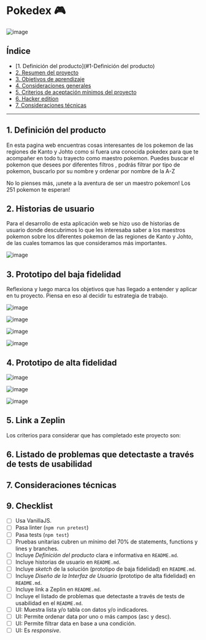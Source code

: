 # Pokedex 🎮
![image](https://github.com/ariardgz/Pokedex/assets/104811574/1600cfc8-81b9-462f-8ee1-8fe06307b181)


## Índice

* [1. Definición del producto](#1-Definición del producto)
* [2. Resumen del proyecto](#2-resumen-del-proyecto)
* [3. Objetivos de aprendizaje](#3-objetivos-de-aprendizaje)
* [4. Consideraciones generales](#4-consideraciones-generales)
* [5. Criterios de aceptación mínimos del proyecto](#5-criterios-de-aceptación-mínimos-del-proyecto)
* [6. Hacker edition](#6-hacker-edition)
* [7. Consideraciones técnicas](#7-consideraciones-técnicas)



***

## 1. Definición del producto
En esta pagina web encuentras cosas interesantes de los pokemon de las regiones de Kanto y Johto como si fuera
una conocida pokedex para que te acompañer en todo tu trayecto como maestro pokemon.
Puedes buscar el pokemon que desees por diferentes filtros , podrás filtrar
por tipo de pokemon, buscarlo por su nombre y ordenar por nombre de la A-Z

No lo pienses más, ¡unete a la aventura de ser un maestro pokemon!
Los 251 pokemon te esperan! 

## 2. Historias de usuario
Para el desarrollo de esta aplicación web se hizo uso de historias de usuario donde descubrimos lo que les interesaba saber
a los maestros pokemon sobre los diferentes pokemon de las regiones de Kanto y Johto, de las cuales tomamos las que consideramos más
importantes.

![image](https://github.com/ariardgz/Pokedex/assets/104811574/3870572c-3be1-4ab0-ae80-ac74eab160d8)



## 3. Prototipo del baja fidelidad

Reflexiona y luego marca los objetivos que has llegado a entender y aplicar en tu proyecto. Piensa en eso al decidir tu estrategia de trabajo.

![image](https://github.com/ariardgz/Pokedex/assets/104811574/c50c4ae0-f678-4730-b42e-cafb47e5716d)

![image](https://github.com/ariardgz/Pokedex/assets/104811574/5d141a56-206d-42ce-97ac-1180bbb66b2c)

![image](https://github.com/ariardgz/Pokedex/assets/104811574/a81679c7-9672-4e16-8d2f-291ba48dd867)


![image](https://github.com/ariardgz/Pokedex/assets/104811574/3f1c96f9-193e-470e-a5e3-5c3c706bc161)



## 4. Prototipo de alta fidelidad

![image](https://github.com/ariardgz/Pokedex/assets/104811574/ae28bf5a-75da-4c23-8774-1a25d349ba88)

![image](https://github.com/ariardgz/Pokedex/assets/104811574/cf2395ad-69a5-4494-9fef-2afdd748bbb6)

![image](https://github.com/ariardgz/Pokedex/assets/104811574/1739f02f-72e2-4125-ae07-796f5762bcd5)



## 5. Link a Zeplin 

Los criterios para considerar que has completado este proyecto son:


## 6. Listado de problemas que detectaste a través de tests de usabilidad 



## 7. Consideraciones técnicas


## 9. Checklist

* [ ] Usa VanillaJS.
* [ ] Pasa linter (`npm run pretest`)
* [ ] Pasa tests (`npm test`)
* [ ] Pruebas unitarias cubren un mínimo del 70% de statements, functions y
  lines y branches.
* [ ] Incluye _Definición del producto_ clara e informativa en `README.md`.
* [ ] Incluye historias de usuario en `README.md`.
* [ ] Incluye _sketch_ de la solución (prototipo de baja fidelidad) en
  `README.md`.
* [ ] Incluye _Diseño de la Interfaz de Usuario_ (prototipo de alta fidelidad)
  en `README.md`.
* [ ] Incluye link a Zeplin en `README.md`.
* [ ] Incluye el listado de problemas que detectaste a través de tests de
  usabilidad en el `README.md`.
* [ ] UI: Muestra lista y/o tabla con datos y/o indicadores.
* [ ] UI: Permite ordenar data por uno o más campos (asc y desc).
* [ ] UI: Permite filtrar data en base a una condición.
* [ ] UI: Es _responsive_.
